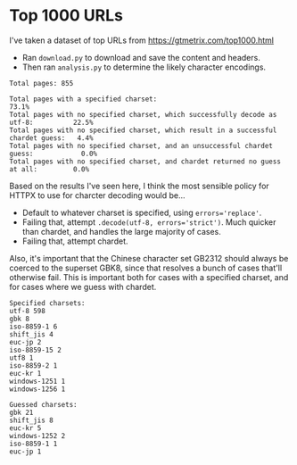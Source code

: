 # Top 1000 URLs

I've taken a dataset of top URLs from https://gtmetrix.com/top1000.html

* Ran `download.py` to download and save the content and headers.
* Then ran `analysis.py` to determine the likely character encodings.

```text
Total pages: 855

Total pages with a specified charset:                                               73.1%
Total pages with no specified charset, which successfully decode as utf-8:          22.5%
Total pages with no specified charset, which result in a successful chardet guess:   4.4%
Total pages with no specified charset, and an unsuccessful chardet guess:            0.0%
Total pages with no specified charset, and chardet returned no guess at all:         0.0%
```

Based on the results I've seen here, I think the most sensible policy for HTTPX to use
for charcter decoding would be...

* Default to whatever charset is specified, using `errors='replace'`.
* Failing that, attempt `.decode(utf-8, errors='strict')`. Much quicker than chardet, and handles the large majority of cases.
* Failing that, attempt chardet.

Also, it's important that the Chinese character set GB2312 should always be coerced to the superset GBK8,
since that resolves a bunch of cases that'll otherwise fail. This is important both for cases with a specified charset, and for cases where we guess with chardet.

```
Specified charsets:
utf-8 598
gbk 8
iso-8859-1 6
shift_jis 4
euc-jp 2
iso-8859-15 2
utf8 1
iso-8859-2 1
euc-kr 1
windows-1251 1
windows-1256 1

Guessed charsets:
gbk 21
shift_jis 8
euc-kr 5
windows-1252 2
iso-8859-1 1
euc-jp 1
```
